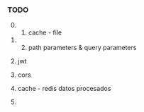 ### TODO

0. 1. cache - file
0. 2. path parameters & query parameters


1. jwt

2. cors

3. cache - redis datos procesados

4. 







